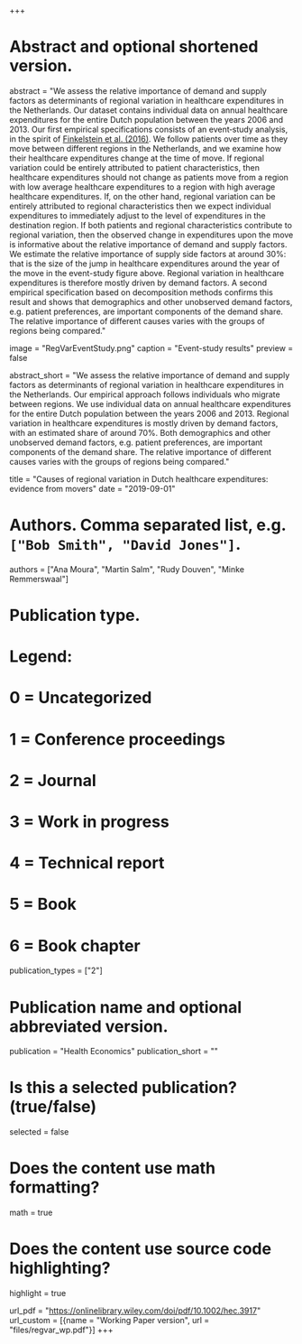 +++
# Abstract and optional shortened version.
abstract = "We assess the relative importance of demand and supply factors as determinants of regional variation in healthcare expenditures in the Netherlands. Our dataset contains individual data on annual healthcare expenditures for the entire Dutch population between the years 2006 and 2013. Our first empirical specifications consists of an event‐study analysis, in the spirit of [Finkelstein et al. (2016)](https://academic.oup.com/qje/article-abstract/131/4/1681/2468872). We follow patients over time as they move between different regions in the Netherlands, and we examine how their healthcare expenditures change at the time of move. If regional variation could be entirely attributed to patient characteristics, then healthcare expenditures should not change as patients move from a region with low average healthcare expenditures to a region with high average healthcare expenditures. If, on the other hand, regional variation can be entirely attributed to regional characteristics then we expect individual expenditures to immediately adjust to the level of expenditures in the destination region. If both patients and regional characteristics contribute to regional variation, then the observed change in expenditures upon the move is informative about the relative importance of demand and supply factors. We estimate the relative importance of supply side factors at around 30%: that is the size of the jump in healthcare expenditures around the year of the move in the event-study figure above. Regional variation in healthcare expenditures is therefore mostly driven by demand factors. A second empirical specification based on decomposition methods confirms this result and shows that demographics and other unobserved demand factors, e.g. patient preferences, are important components of the demand share. The relative importance of different causes varies with the groups of regions being compared."

image = "RegVarEventStudy.png"
  caption = "Event-study results"
  preview = false


abstract_short = "We assess the relative importance of demand and supply factors as determinants of regional variation in healthcare expenditures in the Netherlands. Our empirical approach follows individuals who migrate between regions. We use individual data on annual healthcare expenditures for the entire Dutch population between the years 2006 and 2013. Regional variation in healthcare expenditures is mostly driven by demand factors, with an estimated share of around 70%. Both demographics and other unobserved demand factors, e.g. patient preferences, are important components of the demand share. The relative importance of different causes varies with the groups of regions being compared."

title = "Causes of regional variation in Dutch healthcare expenditures: evidence from movers"
date = "2019-09-01"

# Authors. Comma separated list, e.g. `["Bob Smith", "David Jones"]`.
authors = ["Ana Moura", "Martin Salm", "Rudy Douven", "Minke Remmerswaal"]

# Publication type.
# Legend:
# 0 = Uncategorized
# 1 = Conference proceedings
# 2 = Journal
# 3 = Work in progress
# 4 = Technical report
# 5 = Book
# 6 = Book chapter
publication_types = ["2"]

# Publication name and optional abbreviated version.
publication = "Health Economics"
publication_short = ""

# Is this a selected publication? (true/false)
selected = false


# Does the content use math formatting?
math = true

# Does the content use source code highlighting?
highlight = true

url_pdf = "https://onlinelibrary.wiley.com/doi/pdf/10.1002/hec.3917"
url_custom = [{name = "Working Paper version", url = "files/regvar_wp.pdf"}]
+++


